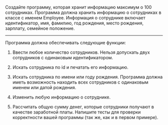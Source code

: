 Создайте программу, которая хранит информацию максимум о 100 сотрудниках. Программа должна хранить
информацию о сотрудниках в классе с именем Employee. Информация о сотруднике включает идентификатор,
имя, фамилию, год рождения, место рождения, зарплату, семейное положение.

________________________________________________________________________________________________________________________________

Программа должна обеспечивать следующие функции:

1. Ввести любое количество сотрудников. Нельзя допускать двух сотрудников с одинаковым идентификатором.
   
2. Искать сотрудника по id и печатать его информацию.

3. Искать сотрудника по имени или году рождения. Программа должна иметь возможность находить всех
сотрудников с одинаковым именем или датой рождения.

4. Изменить любую информацию о сотруднике.

5. Рассчитать общую сумму денег, которые сотрудники получают в качестве заработной платы.
Напишите тесты для проверки корректности вашей программы (так же, как и в первом примере).
